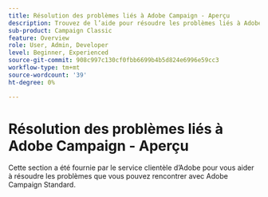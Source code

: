 ```yaml
---
title: Résolution des problèmes liés à Adobe Campaign - Aperçu
description: Trouvez de l’aide pour résoudre les problèmes liés à Adobe Campaign.
sub-product: Campaign Classic
feature: Overview
role: User, Admin, Developer
level: Beginner, Experienced
source-git-commit: 908c997c130cf0fbb6699b4b5d824e6996e59cc3
workflow-type: tm+mt
source-wordcount: '39'
ht-degree: 0%

---
```



# Résolution des problèmes liés à Adobe Campaign - Aperçu

Cette section a été fournie par le service clientèle d’Adobe pour vous aider à résoudre les problèmes que vous pouvez rencontrer avec Adobe Campaign Standard.
